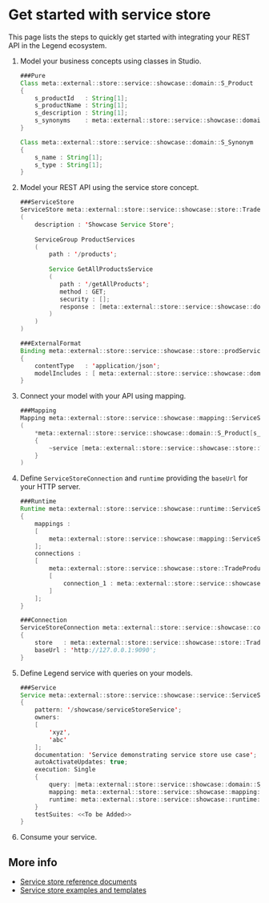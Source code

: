 # Get started with service store

This page lists the steps to quickly get started with integrating your REST API in the Legend ecosystem.

1. Model your business concepts using classes in Studio.

    ```java
    ###Pure
    Class meta::external::store::service::showcase::domain::S_Product
    {
        s_productId   : String[1];
        s_productName : String[1];
        s_description : String[1];
        s_synonyms    : meta::external::store::service::showcase::domain::S_Synonym[*];
    }
    
    Class meta::external::store::service::showcase::domain::S_Synonym
    {
        s_name : String[1];
        s_type : String[1];
    }
    ```

2. Model your REST API using the service store concept.

    ```java
    ###ServiceStore
    ServiceStore meta::external::store::service::showcase::store::TradeProductServiceStore
    (
        description : 'Showcase Service Store';
        
        ServiceGroup ProductServices
        (
            path : '/products';
        
            Service GetAllProductsService
            (
               path : '/getAllProducts';
               method : GET;
               security : [];
               response : [meta::external::store::service::showcase::domain::S_Product <- meta::external::store::service::showcase::store::prodServiceStoreSchemaBinding];
            )
        )
    )

    ###ExternalFormat
    Binding meta::external::store::service::showcase::store::prodServiceStoreSchemaBinding
    {
        contentType   : 'application/json';
        modelIncludes : [ meta::external::store::service::showcase::domain::S_Product, meta::external::store::service::showcase::domain::S_Synonym ];
    }
    ```

3. Connect your model with your API using mapping.

    ```java
    ###Mapping
    Mapping meta::external::store::service::showcase::mapping::ServiceStoreMapping
    (
        *meta::external::store::service::showcase::domain::S_Product[s_prod_set]: ServiceStore
        {
            ~service [meta::external::store::service::showcase::store::TradeProductServiceStore] ProductServices.GetAllProductsService
        }
    )
    ```

4. Define `ServiceStoreConnection` and `runtime` providing the `baseUrl` for your HTTP server.

    ```java
    ###Runtime
    Runtime meta::external::store::service::showcase::runtime::ServiceStoreRuntime
    {
        mappings :
        [
            meta::external::store::service::showcase::mapping::ServiceStoreMapping
        ];
        connections :
        [
            meta::external::store::service::showcase::store::TradeProductServiceStore :
            [
                connection_1 : meta::external::store::service::showcase::connection::serviceStoreConnection
            ]
        ];
    }
    
    ###Connection
    ServiceStoreConnection meta::external::store::service::showcase::connection::serviceStoreConnection
    {
        store   : meta::external::store::service::showcase::store::TradeProductServiceStore;
        baseUrl : 'http://127.0.0.1:9090';
    }
    ```

5. Define Legend service with queries on your models.

    ```java
    ###Service
    Service meta::external::store::service::showcase::service::ServiceStoreShowcase
    {
        pattern: '/showcase/serviceStoreService';
        owners:
        [
            'xyz',
            'abc'
        ];
        documentation: 'Service demonstrating service store use case';
        autoActivateUpdates: true;
        execution: Single
        {
            query: |meta::external::store::service::showcase::domain::S_Product.all()->graphFetch(#{meta::external::store::service::showcase::domain::S_Product {s_productId,s_productName,s_description,s_synonyms {s_name, s_type}}}#)->serialize(#{meta::external::store::service::showcase::domain::S_Product {s_productId,s_productName,s_description,s_synonyms {s_name, s_type}}}#);
            mapping: meta::external::store::service::showcase::mapping::ServiceStoreMapping;
            runtime: meta::external::store::service::showcase::runtime::ServiceStoreRuntime;
        }
        testSuites: <<To be Added>>
    }
    ```

6. Consume your service.

## More info

- [Service store reference documents](./service-store.md)
- [Service store examples and templates](./service-store-examples-templates.md)
